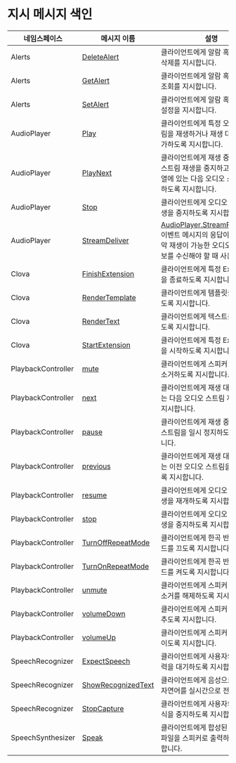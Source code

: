 # 지시 메시지 색인

| 네임스페이스          | 메시지 이름       | 설명                                             |
|--------------------|----------------|-------------------------------------------------|
| Alerts             | [DeleteAlert](/CIC/References/APIs/Alerts.md#DeleteAlert)             | 클라이언트에게 알람 혹은 타이머 삭제를 지시합니다.                                                  |
| Alerts             | [GetAlert](/CIC/References/APIs/Alerts.md#GetAlert)                   | 클라이언트에게 알람 혹은 타이머 조회를 지시합니다.                                                  |
| Alerts             | [SetAlert](/CIC/References/APIs/Alerts.md#SetAlert)                   | 클라이언트에게 알람 혹은 타이머 설정을 지시합니다.                                                  |
| AudioPlayer        | [Play](/CIC/References/APIs/AudioPlayer.md#Play)                      | 클라이언트에게 특정 오디오 스트림을 재생하거나 재생 대기열에 추가하도록 지시합니다.                          |
| AudioPlayer        | [PlayNext](/CIC/References/APIs/AudioPlayer.md#PlayNext)              | 클라이언트에게 재생 중인 오디오 스트림 재생을 중지하고 재생 대기열에 있는 다음 오디오 스트림 재생하도록 지시합니다. |
| AudioPlayer        | [Stop](/CIC/References/APIs/AudioPlayer.md#Stop)                      | 클라이언트에게 오디오 스트림 재생을 중지하도록 지시합니다.                                             |
| AudioPlayer        | [StreamDeliver](/CIC/References/APIs/AudioPlayer.md#StreamDeliver)    | [AudioPlayer.StreamRequested](/CIC/References/APIs/AudioPlayer.md#StreamRequested) 이벤트 메시지의 응답이며, 실제 음악 재생이 가능한 오디오 스트림 정보를 수신해야 할 때 사용합니다. |
| Clova              | [FinishExtension](/CIC/References/APIs/Clova.md#FinishExtension)      | 클라이언트에게 특정 Extension을 종료하도록 지시합니다.                                             |
| Clova              | [RenderTemplate](/CIC/References/APIs/Clova.md#RenderTemplate)        | 클라이언트에게 템플릿을 표시하도록 지시합니다.                                                     |
| Clova              | [RenderText](/CIC/References/APIs/Clova.md#RenderText)                | 클라이언트에게 텍스트를 표시하도록 지시합니다.                                                     |
| Clova              | [StartExtension](/CIC/References/APIs/Clova.md#StartExtension)        | 클라이언트에게 특정 Extension을 시작하도록 지시합니다.                                             |
| PlaybackController | [mute](/CIC/References/APIs/PlaybackController.md#mute)               | 클라이언트에게 스피커 볼륨을 음소거하도록 지시합니다.                                                |
| PlaybackController | [next](/CIC/References/APIs/PlaybackController.md#next)               | 클라이언트에게 재생 대기열에 있는 다음 오디오 스트림 재생하도록 지시합니다.                               |
| PlaybackController | [pause](/CIC/References/APIs/PlaybackController.md#pause)             | 클라이언트에게 재생 중인 오디오 스트림을 일시 정지하도록 지시합니다.                                    |
| PlaybackController | [previous](/CIC/References/APIs/PlaybackController.md#previous)       | 클라이언트에게 재생 대기열에 있는 이전 오디오 스트림을 재생하도록 지시합니다.                              |
| PlaybackController | [resume](/CIC/References/APIs/PlaybackController.md#resume)           | 클라이언트에게 오디오 스트림 재생을 재개하도록 지시합니다.                                            |
| PlaybackController | [stop](/CIC/References/APIs/PlaybackController.md#stop)               | 클라이언트에게 오디오 스트림 재생을 중지하도록 지시합니다.                                            |
| PlaybackController | [TurnOffRepeatMode](/CIC/References/APIs/PlaybackController.md#TurnOffRepeatMode) | 클라이언트에게 한곡 반복 재생 모드를 끄도록 지시합니다.                                  |
| PlaybackController | [TurnOnRepeatMode](/CIC/References/APIs/PlaybackController.md#TurnOnRepeatMode) | 클라이언트에게 한곡 반복 재생 모드를 켜도록 지시합니다.                                    |
| PlaybackController | [unmute](/CIC/References/APIs/PlaybackController.md#unmute)           | 클라이언트에게 스피커 볼륨의 음소거를 해제하도록 지시합니다.                                           |
| PlaybackController | [volumeDown](/CIC/References/APIs/PlaybackController.md#volumeDown)   | 클라이언트에게 스피커 볼륨을 낮추도록 지시합니다.                                                   |
| PlaybackController | [volumeUp](/CIC/References/APIs/PlaybackController.md#volumeUp)       | 클라이언트에게 스피커 볼륨을 높이도록 지시합니다.                                                   |
| SpeechRecognizer   | [ExpectSpeech](/CIC/References/APIs/SpeechRecognizer.md#ExpectSpeech) | 클라이언트에게 사용자의 음성 입력을 대기하도록 지시합니다.                                            |
| SpeechRecognizer   | [ShowRecognizedText](/CIC/References/APIs/SpeechRecognizer.md#ShowRecognizedText) | 클라이언트에게 음성으로 인식된 자연어를 실시간으로 전달합니다.                             |
| SpeechRecognizer   | [StopCapture](/CIC/References/APIs/SpeechRecognizer.md#StopCapture)   | 클라이언트에게 사용자의 음성 인식을 중지하도록 지시합니다.                                            |
| SpeechSynthesizer  | [Speak](/CIC/References/APIs/SpeechSynthesizer#Speak)                 | 클라이언트에게 합성된 TTS 음성 파일을 스피커로 출력하도록 지시합니다.                                   |
